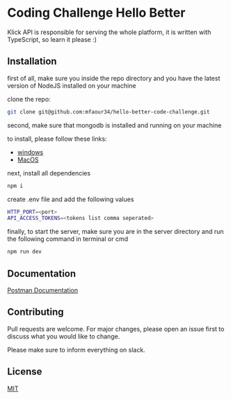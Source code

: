 # Coding Challenge Hello Better

Klick API is responsible for serving the whole platform, it is written with TypeScript, so learn it please :)

## Installation

first of all, make sure you inside the repo directory and you have the latest version of NodeJS installed on your machine


clone the repo:
```bash
git clone git@github.com:mfaour34/hello-better-code-challenge.git
```

second, make sure that mongodb is installed and running on your machine

to install, please follow these links:


- [windows](https://medium.com/@LondonAppBrewery/how-to-download-install-mongodb-on-windows-4ee4b3493514)
- [MacOS](https://jsforall.com/mongodb/install-mongodb-on-mac-using-brew/)

next, install all dependencies
```bash
npm i
```

create .env file and add the following values
```bash
HTTP_PORT=<port>
API_ACCESS_TOKENS=<tokens list comma seperated>

```

finally, to start the server, make sure you are in the server directory and run the following command in terminal or cmd
```bash
npm run dev
```

## Documentation

[Postman Documentation](https://documenter.getpostman.com/view/13953495/UyrAGcht)

## Contributing
Pull requests are welcome. For major changes, please open an issue first to discuss what you would like to change.

Please make sure to inform everything on slack.

## License
[MIT](https://github.com/IceBreaker-Org/API/blob/master/LICENSE)